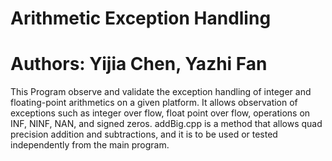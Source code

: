 # Arithmetic Exception Handling
# Authors: Yijia Chen, Yazhi Fan
This Program observe and validate the exception handling of integer and floating-point arithmetics on a given platform. It allows observation of exceptions such as integer over flow, float point over flow, operations on INF, NINF, NAN, and signed zeros. 
addBig.cpp is a method that allows quad precision addition and subtractions, and it is to be used or tested independently from the main program.
